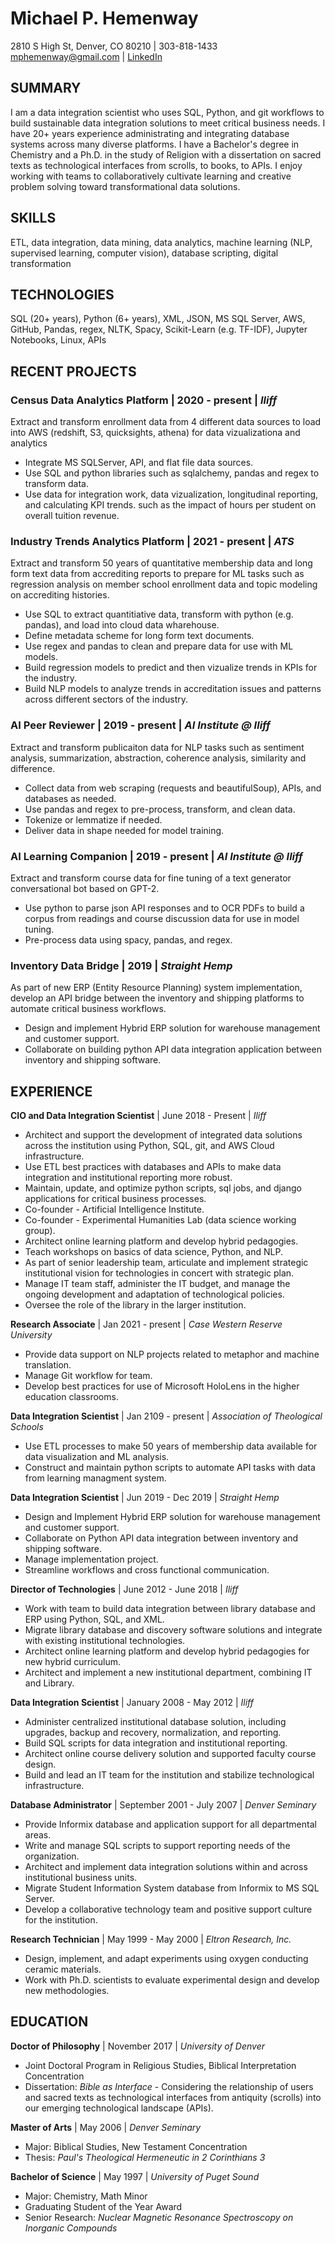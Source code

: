 # Michael P. Hemenway

2810 S High St, Denver, CO 80210 | 303-818-1433  
[mphemenway@gmail.com](mailto:mphemenway@gmail.com) | [LinkedIn](https://www.linkedin.com/in/michael-hemenway-06450515b/) 

## SUMMARY  

I am a data integration scientist who uses SQL, Python, and git workflows to build sustainable data integration solutions to meet critical business needs. I have 20+ years experience administrating and integrating database systems across many diverse platforms. I have a Bachelor's degree in Chemistry and a Ph.D. in the study of Religion with a dissertation on sacred texts as technological interfaces from scrolls, to books, to APIs. I enjoy working with teams to collaboratively cultivate learning and creative problem solving toward transformational data solutions. 

## SKILLS
ETL, data integration, data mining, data analytics, machine learning (NLP, supervised learning, computer vision), database scripting, digital transformation

## TECHNOLOGIES  

SQL (20+ years), Python (6+ years), XML, JSON, MS SQL Server, AWS, GitHub, Pandas, regex, NLTK, Spacy, Scikit-Learn (e.g. TF-IDF), Jupyter Notebooks, Linux, APIs
    
## RECENT PROJECTS

### Census Data Analytics Platform | 2020 - present | _Iliff_
Extract and transform enrollment data from 4 different data sources to load into AWS (redshift, S3, quicksights, athena) for data vizualizationa and analytics

- Integrate MS SQLServer, API, and flat file data sources.
- Use SQL and python libraries such as sqlalchemy, pandas and regex to transform data. 
- Use data for integration work, data vizualization, longitudinal reporting, and calculating KPI trends. such as the impact of hours per student on overall tuition revenue.

### Industry Trends Analytics Platform | 2021 - present | _ATS_
Extract and transform 50 years of quantitative membership data and long form text data from accrediting reports to prepare for ML tasks such as regression analysis on member school enrollment data and topic modeling on accrediting histories.

- Use SQL to extract quantitiative data, transform with python (e.g. pandas), and load into cloud data wharehouse.
- Define metadata scheme for long form text documents.
- Use regex and pandas to clean and prepare data for use with ML models.
- Build regression models to predict and then vizualize trends in KPIs for the industry.
- Build NLP models to analyze trends in accreditation issues and patterns across different sectors of the industry.

### AI Peer Reviewer | 2019 - present | _AI Institute @ Iliff_
Extract and transform publicaiton data for NLP tasks such as sentiment analysis, summarization, abstraction, coherence analysis, similarity and difference. 

- Collect data from web scraping (requests and beautifulSoup), APIs, and databases as needed.
- Use pandas and regex to pre-process, transform, and clean data. 
- Tokenize or lemmatize if needed.
- Deliver data in shape needed for model training.

### AI Learning Companion | 2019 - present | _AI Institute @ Iliff_
Extract and transform course data for fine tuning of a text generator conversational bot based on GPT-2.

- Use python to parse json API responses and to OCR PDFs to build a corpus from readings and course discussion data for use in model tuning. 
- Pre-process data using spacy, pandas, and regex.

### Inventory Data Bridge | 2019 | _Straight Hemp_
As part of new ERP (Entity Resource Planning) system implementation, develop an API bridge between the inventory and shipping platforms to automate critical business workflows.

- Design and implement Hybrid ERP solution for warehouse management and customer support.
- Collaborate on building python API data integration application between inventory and shipping software.

## EXPERIENCE

__CIO and Data Integration Scientist__ | June 2018 - Present | _Iliff_
 
- Architect and support the development of integrated data solutions across the institution using Python, SQL, git, and AWS Cloud infrastructure.
- Use ETL best practices with databases and APIs to make data integration and institutional reporting more robust.
- Maintain, update, and optimize python scripts, sql jobs, and django applications for critical business processes. 
- Co-founder - Artificial Intelligence Institute.
- Co-founder - Experimental Humanities Lab (data science working group).
- Architect online learning platform and develop hybrid pedagogies.
- Teach workshops on basics of data science, Python, and NLP.
- As part of senior leadership team, articulate and implement strategic institutional vision for technologies in concert with strategic plan.
- Manage IT team staff, administer the IT budget, and manage the ongoing development and adaptation of technological policies.
- Oversee the role of the library in the larger institution.

__Research Associate__ | Jan 2021 - present | _Case Western Reserve University_

- Provide data support on NLP projects related to metaphor and machine translation.
- Manage Git workflow for team.
- Develop best practices for use of Microsoft HoloLens in the higher education classrooms.

__Data Integration Scientist__ | Jan 2109 - present | _Association of Theological Schools_

- Use ETL processes to make 50 years of membership data available for data visualization and ML analysis.
- Construct and maintain python scripts to automate API tasks with data from learning managment system.

__Data Integration Scientist__ | Jun 2019 - Dec 2019 | _Straight Hemp_

- Design and Implement Hybrid ERP solution for warehouse management and customer support.
- Collaborate on Python API data integration between inventory and shipping software.
- Manage implementation project.
- Streamline workflows and cross functional communication.

__Director of Technologies__ | June 2012 - June 2018 | _Iliff_

- Work with team to build data integration between library database and ERP using Python, SQL, and XML.
- Migrate library database and discovery software solutions and integrate with existing institutional technologies.
- Architect online learning platform and develop hybrid pedagogies for new hybrid curriculum.
- Architect and implement a new institutional department, combining IT and Library.

__Data Integration Scientist__ | January 2008 - May 2012 | _Iliff_

- Administer centralized institutional database solution, including upgrades, backup and recovery, normalization, and reporting.
- Build SQL scripts for data integration and institutional reporting.
- Architect online course delivery solution and supported faculty course design.
- Build and lead an IT team for the institution and stabilize technological infrastructure.

__Database Administrator__ | September 2001 - July 2007 | _Denver Seminary_  

- Provide Informix database and application support for all departmental areas.
- Write and manage SQL scripts to support reporting needs of the organization.
- Architect and implement data integration solutions within and across institutional business units.
- Migrate Student Information System database from Informix to MS SQL Server.
- Develop a collaborative technology team and positive support culture for the institution.

__Research Technician__ | May 1999 - May 2000 | _Eltron Research, Inc._

- Design, implement, and adapt experiments using oxygen conducting ceramic materials.
- Work with Ph.D. scientists to evaluate experimental design and develop new methodologies.

## EDUCATION  

__Doctor of Philosophy__ | November 2017 | _University of Denver_  

- Joint Doctoral Program in Religious Studies, Biblical Interpretation Concentration
- Dissertation: _Bible as Interface_ - Considering the relationship of users and sacred texts as technological interfaces from antiquity (scrolls) into our emerging technological landscape (APIs).

__Master of Arts__ | May 2006 | _Denver Seminary_  

- Major: Biblical Studies, New Testament Concentration
- Thesis: _Paul's Theological Hermeneutic in 2 Corinthians 3_

__Bachelor of Science__ | May 1997 | _University of Puget Sound_  

- Major: Chemistry, Math Minor
- Graduating Student of the Year Award
- Senior Research: _Nuclear Magnetic Resonance Spectroscopy on Inorganic Compounds_